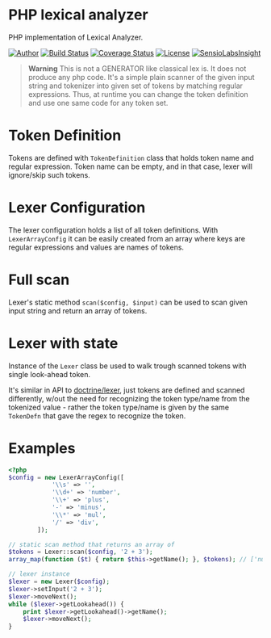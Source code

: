 # PHP lexical analyzer

PHP implementation of Lexical Analyzer.

[![Author](http://img.shields.io/badge/author-@tmilos-blue.svg?style=flat-square)](https://twitter.com/tmilos77)
[![Build Status](https://travis-ci.org/tmilos/lexer.svg?branch=master)](https://travis-ci.org/tmilos/lexer)
[![Coverage Status](https://coveralls.io/repos/github/tmilos/lexer/badge.svg?branch=master)](https://coveralls.io/github/tmilos/lexer?branch=master)
[![License](https://img.shields.io/packagist/l/tmilos/lexer.svg)](https://packagist.org/packages/tmilos/lexer)
[![SensioLabsInsight](https://insight.sensiolabs.com/projects/2027f29b-b950-45ca-a185-54a1e3379bf7/small.png)](https://insight.sensiolabs.com/projects/2027f29b-b950-45ca-a185-54a1e3379bf7)

> **Warning**
> This is not a GENERATOR like classical lex is. It does not produce any php code. It's a simple plain scanner
> of the given input string and tokenizer into given set of tokens by matching regular expressions.
> Thus, at runtime you can change the token definition and use one same code for any token set.

# Token Definition

Tokens are defined with ``TokenDefinition`` class that holds token name and regular expression. Token name can be
empty, and in that case, lexer will ignore/skip such tokens.

# Lexer Configuration

The lexer configuration holds a list of all token definitions. With ``LexerArrayConfig`` it can be easily created from an array
where keys are regular expressions and values are names of tokens.

# Full scan

Lexer's static method ``scan($config, $input)`` can be used to scan given input string and return an array of tokens.

# Lexer with state

Instance of the ``Lexer`` class be used to walk trough scanned tokens with single look-ahead token.

It's similar in API to [doctrine/lexer](https://github.com/doctrine/lexer), just tokens are defined and scanned differently, w/out
the need for recognizing the token type/name from the tokenized value - rather the token type/name is given by the same ``TokenDefn``
that gave the regex to recognize the token.


# Examples

``` php
<?php
$config = new LexerArrayConfig([
            '\\s' => '',
            '\\d+' => 'number',
            '\\+' => 'plus',
            '-' => 'minus',
            '\\*' => 'mul',
            '/' => 'div',
        ]);

// static scan method that returns an array of
$tokens = Lexer::scan($config, '2 + 3');
array_map(function ($t) { return $this->getName(); }, $tokens); // ['number', 'plus', 'number']

// lexer instance
$lexer = new Lexer($config);
$lexer->setInput('2 + 3');
$lexer->moveNext();
while ($lexer->getLookahead()) {
    print $lexer->getLookahead()->getName();
    $lexer->moveNext();
}
```
